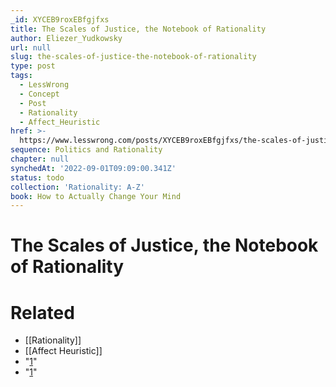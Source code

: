 ```yaml
---
_id: XYCEB9roxEBfgjfxs
title: The Scales of Justice, the Notebook of Rationality
author: Eliezer_Yudkowsky
url: null
slug: the-scales-of-justice-the-notebook-of-rationality
type: post
tags:
  - LessWrong
  - Concept
  - Post
  - Rationality
  - Affect_Heuristic
href: >-
  https://www.lesswrong.com/posts/XYCEB9roxEBfgjfxs/the-scales-of-justice-the-notebook-of-rationality
sequence: Politics and Rationality
chapter: null
synchedAt: '2022-09-01T09:09:00.341Z'
status: todo
collection: 'Rationality: A-Z'
book: How to Actually Change Your Mind
---
```


# The Scales of Justice, the Notebook of Rationality


# Related

- [[Rationality]]
- [[Affect Heuristic]]
- "[1](#fn1x16)"
- "[1](#fn1x16-bk)"